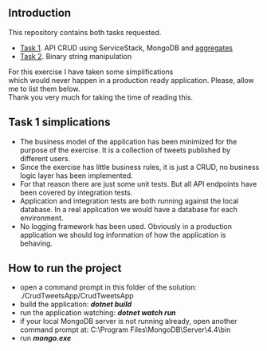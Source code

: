## Introduction

This repository contains both tasks requested.
- [Task 1](https://github.com/osotorrio/secure_privacy_test/tree/master/CrudTweetsApp). API CRUD using ServiceStack, MongoDB and [aggregates](https://github.com/osotorrio/secure_privacy_test/blob/master/CrudTweetsApp/CrudTweetsApp.Repositories/ITweetRepository.cs#L70)
- [Task 2](https://github.com/osotorrio/secure_privacy_test/tree/master/ValidBinaryString/ValidBinaryString.Tests). Binary string manipulation

For this exercise I have taken some simplifications which would never happen in a production ready application. Please, allow me to list them below. Thank you very much for taking the time of reading this.

## Task 1 simplications

- The business model of the application has been minimized for the purpose of the exercise. It is a collection of tweets published by different users. 
- Since the exercise has little business rules, it is just a CRUD, no business logic layer has been implemented.
- For that reason there are just some unit tests. But all API endpoints have been covered by integration tests.
- Application and integration tests are both running against the local database. In a real application we would have a database for each environment.  
- No logging framework has been used. Obviously in a production application we should log information of how the application is behaving.

## How to run the project
- open a command prompt in this folder of the solution: ./CrudTweetsApp/CrudTweetsApp
- build the application: ***dotnet build***
- run the application watching: ***dotnet watch run***
- if your local MongoDB server is not running already, open another command prompt at: C:\Program Files\MongoDB\Server\4.4\bin
- run ***mongo.exe***
